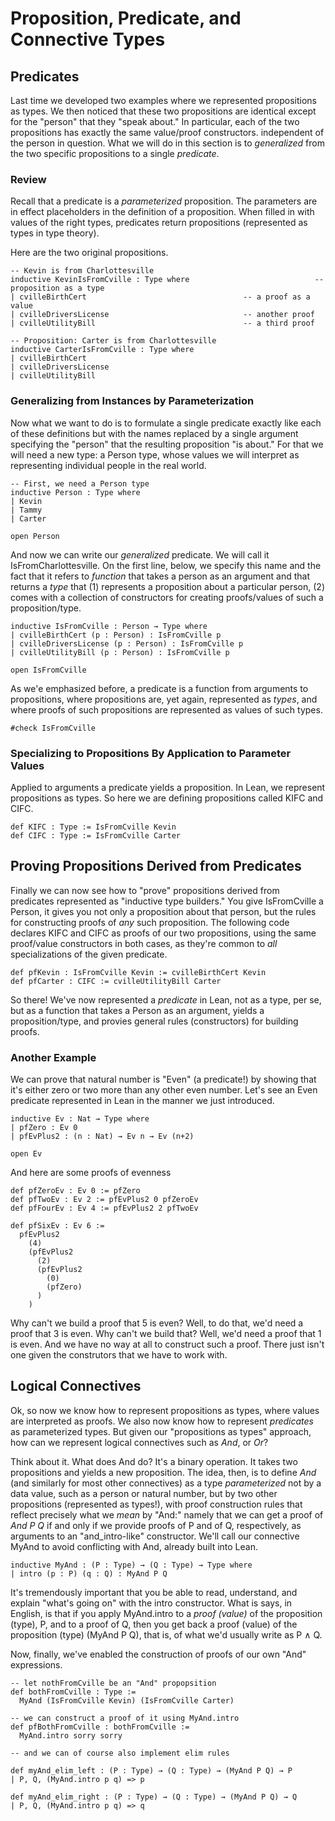 # Proposition, Predicate, and Connective Types


## Predicates
Last time we developed two examples where we represented
propositions as types.  We then noticed that these two
propositions are identical except for the "person" that they
"speak about." In particular, each of the two propositions
has exactly the same value/proof constructors. independent
of the person in question. What we will do in this section
is to *generalized* from the two specific propositions to a
single *predicate*.

### Review

Recall that a predicate is a *parameterized* proposition.
The parameters are in effect placeholders in the definition
of a proposition. When filled in with values of the right
types, predicates return propositions (represented as types
in type theory).

Here are the two original propositions.

```lean
-- Kevin is from Charlottesville
inductive KevinIsFromCville : Type where                            -- proposition as a type
| cvilleBirthCert                                   -- a proof as a value
| cvilleDriversLicense                              -- another proof
| cvilleUtilityBill                                 -- a third proof

-- Proposition: Carter is from Charlottesville
inductive CarterIsFromCville : Type where
| cvilleBirthCert
| cvilleDriversLicense
| cvilleUtilityBill
```

### Generalizing from Instances by Parameterization

Now what we want to do is to formulate a single predicate
exactly like each of these definitions but with the names
replaced by a single argument specifying the "person" that
the resulting proposition "is about." For that we will need
a new type: a Person type, whose values we will interpret
as representing individual people in the real world.

```lean
-- First, we need a Person type
inductive Person : Type where
| Kevin
| Tammy
| Carter

open Person
```

And now we can write our *generalized* predicate. We will
call it IsFromCharlottesville. On the first line, below, we
specify this name and the fact that it refers to *function*
that takes a person as an argument and that returns a *type*
that (1) represents a proposition about a particular person,
(2) comes with a collection of constructors for creating
proofs/values of such a proposition/type.

```lean
inductive IsFromCville : Person → Type where
| cvilleBirthCert (p : Person) : IsFromCville p
| cvilleDriversLicense (p : Person) : IsFromCville p
| cvilleUtilityBill (p : Person) : IsFromCville p

open IsFromCville
```

As we'e emphasized before, a predicate is a function
from arguments to propositions, where propositions are,
yet again, represented as *types*, and where proofs of
such propositions are represented as values of such
types.
```lean
#check IsFromCville
```

### Specializing to Propositions By Application to Parameter Values

Applied to arguments a predicate yields a proposition. In
Lean, we represent propositions as types. So here we are
defining propositions called KIFC and CIFC.
```lean
def KIFC : Type := IsFromCville Kevin
def CIFC : Type := IsFromCville Carter
```

## Proving Propositions Derived from Predicates

Finally we can now see how to "prove" propositions derived from
predicates represented as "inductive type builders." You give
IsFromCville a Person, it gives you not only a proposition about
that person, but the rules for constructing proofs of *any* such
proposition. The following code declares KIFC and CIFC as proofs
of our two propositions, using the same proof/value constructors
in both cases, as they're common to *all* specializations of the
given predicate.
```lean
def pfKevin : IsFromCville Kevin := cvilleBirthCert Kevin
def pfCarter : CIFC := cvilleUtilityBill Carter
```

So there! We've now represented a *predicate* in Lean, not
as a type, per se, but as a function that takes a Person as
an argument, yields a proposition/type, and provies general
rules (constructors) for building proofs.

### Another Example

We can prove that natural number is "Even" (a predicate!) by
showing that it's either zero or two more than any other even
number. Let's see an Even predicate represented in Lean in the
manner we just introduced.

```lean
inductive Ev : Nat → Type where
| pfZero : Ev 0
| pfEvPlus2 : (n : Nat) → Ev n → Ev (n+2)

open Ev
```

And here are some proofs of evenness

```lean
def pfZeroEv : Ev 0 := pfZero
def pfTwoEv : Ev 2 := pfEvPlus2 0 pfZeroEv
def pfFourEv : Ev 4 := pfEvPlus2 2 pfTwoEv

def pfSixEv : Ev 6 :=
  pfEvPlus2
    (4)
    (pfEvPlus2
      (2)
      (pfEvPlus2
        (0)
        (pfZero)
      )
    )
```


Why can't we build a proof that 5 is even?
Well, to do that, we'd need a proof that 3
is even. Why can't we build that? Well, we'd
need a proof that 1 is even. And we have no
way at all to construct such a proof. There
just isn't one given the construtors that we
have to work with.

## Logical Connectives

Ok, so now we know how to represent propositions
as types, where values are interpreted as proofs.
We also now know how to represent *predicates* as
parameterized types. But given our "propositions
as types" approach, how can we represent logical
connectives such as *And*, or *Or*?

Think about it. What does And do? It's a binary
operation. It takes two propositions and yields
a new proposition. The idea, then, is to define
*And* (and similarly for most other connectives)
as a type *parameterized* not by a data value,
such as a person or natural number, but by two
other propositions (represented as types!), with
proof construction rules that reflect precisely
what we *mean* by "And:" namely that we can get
a proof of *And P Q* if and only if we provide
proofs of P and of Q, respectively, as arguments
to an "and_intro-like" constructor. We'll call
our connective MyAnd to avoid conflicting with
And, already built into Lean.

```lean
inductive MyAnd : (P : Type) → (Q : Type) → Type where
| intro (p : P) (q : Q) : MyAnd P Q
```

It's tremendously important that you be able to
read, understand, and explain "what's going on"
with the intro constructor. What is says, in
English, is that if you apply MyAnd.intro to a
*proof (value)* of the proposition (type), P,
and to a proof of Q, then you get back a proof
(value) of the proposition (type) (MyAnd P Q),
that is, of what we'd usually write as P ∧ Q.

Now, finally, we've enabled the construction of
proofs of our own "And" expressions.

```lean
-- let nothFromCville be an "And" propopsition
def bothFromCville : Type :=
  MyAnd (IsFromCville Kevin) (IsFromCville Carter)

-- we can construct a proof of it using MyAnd.intro
def pfBothFromCville : bothFromCville :=
  MyAnd.intro sorry sorry

-- and we can of course also implement elim rules

def myAnd_elim_left : (P : Type) → (Q : Type) → (MyAnd P Q) → P
| P, Q, (MyAnd.intro p q) => p

def myAnd_elim_right : (P : Type) → (Q : Type) → (MyAnd P Q) → Q
| P, Q, (MyAnd.intro p q) => q
```
